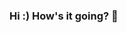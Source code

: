 ### Hi :) How's it going?  👋

<!--
**shreyasinegi/shreyasinegi** is a ✨ _special_ ✨ repository because its `README.md` (this file) appears on your GitHub profile.

Here are some ideas to get you started:
  "THERE YOU ARE" so.....
- 🔭 I’m currently working on VS
- 🌱 I’m currently in my first year of high school 
- 🤔 I’m looking for help with new inspiring ideas
- 💬 Ask me about whatever you wanna ask
- 😄 Pronouns: she / her / girl
- ⚡ Fun fact:  HALLOWEEN's comming up....
-->
